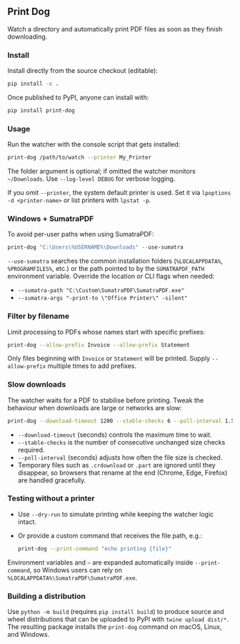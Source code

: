 ## Print Dog

Watch a directory and automatically print PDF files as soon as they finish downloading.

### Install

Install directly from the source checkout (editable):

```bash
pip install -e .
```

Once published to PyPI, anyone can install with:

```bash
pip install print-dog
```

### Usage

Run the watcher with the console script that gets installed:

```bash
print-dog /path/to/watch --printer My_Printer
```

The folder argument is optional; if omitted the watcher monitors `~/Downloads`. Use `--log-level DEBUG` for verbose logging.

If you omit `--printer`, the system default printer is used. Set it via `lpoptions -d <printer-name>` or list printers with `lpstat -p`.

### Windows + SumatraPDF

To avoid per-user paths when using SumatraPDF:

```powershell
print-dog "C:\Users\%USERNAME%\Downloads" --use-sumatra
```

`--use-sumatra` searches the common installation folders (`%LOCALAPPDATA%`, `%PROGRAMFILES%`, etc.) or the path pointed to by the `SUMATRAPDF_PATH` environment variable. Override the location or CLI flags when needed:

- `--sumatra-path "C:\Custom\SumatraPDF\SumatraPDF.exe"`
- `--sumatra-args "-print-to \"Office Printer\" -silent"`

### Filter by filename

Limit processing to PDFs whose names start with specific prefixes:

```bash
print-dog --allow-prefix Invoice --allow-prefix Statement
```

Only files beginning with `Invoice` or `Statement` will be printed. Supply `--allow-prefix` multiple times to add prefixes.

### Slow downloads

The watcher waits for a PDF to stabilise before printing. Tweak the behaviour when downloads are large or networks are slow:

```bash
print-dog --download-timeout 1200 --stable-checks 6 --poll-interval 1.5
```

- `--download-timeout` (seconds) controls the maximum time to wait.
- `--stable-checks` is the number of consecutive unchanged size checks required.
- `--poll-interval` (seconds) adjusts how often the file size is checked.
- Temporary files such as `.crdownload` or `.part` are ignored until they disappear, so browsers that rename at the end (Chrome, Edge, Firefox) are handled gracefully.

### Testing without a printer

- Use `--dry-run` to simulate printing while keeping the watcher logic intact.
- Or provide a custom command that receives the file path, e.g.:

    ```bash
    print-dog --print-command "echo printing {file}"
    ```

Environment variables and `~` are expanded automatically inside `--print-command`, so Windows users can rely on `%LOCALAPPDATA%\SumatraPDF\SumatraPDF.exe`.

### Building a distribution

Use `python -m build` (requires `pip install build`) to produce source and wheel distributions that can be uploaded to PyPI with `twine upload dist/*`. The resulting package installs the `print-dog` command on macOS, Linux, and Windows.
